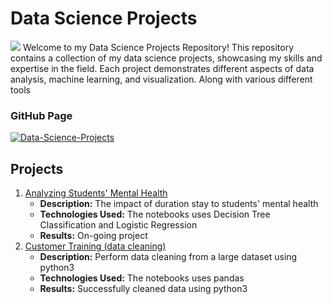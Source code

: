 # Data Science Projects
![](https://www.btelligent.com/fileadmin/_processed_/7/0/csm_data-science-ansatz_ddef991d7d.jpg)
Welcome to my Data Science Projects Repository! This repository contains a collection of my data science projects, showcasing my skills and expertise in the field. Each project demonstrates different aspects of data analysis, machine learning, and visualization. Along with various different tools

 
### GitHub Page 
[![Data-Science-Projects](https://img.shields.io/badge/Data_Science_Projects-GitHub_Page-%2300BFFF.svg)](https://github.com/muzzymoose/Data-Science-Projects)

## Projects
1. [Analyzing Students' Mental Health](https://github.com/muzzymoose/Data-Science-Projects/tree/0959aac46c89ab25ee65551d7b84dfcb22a27cdb/Analyzing-Student-Mental-Health)
   - **Description:** The impact of duration stay to students' mental health
   - **Technologies Used:** The notebooks uses Decision Tree Classification and Logistic Regression
   - **Results:** On-going project
2. [Customer Training (data cleaning)](https://github.com/muzzymoose/Data-Science-Projects/tree/main/Customer%20Train%20(data%20cleaning))
   - **Description:** Perform data cleaning from a large dataset using python3
   - **Technologies Used:** The notebooks uses pandas
   - **Results:** Successfully cleaned data using python3
